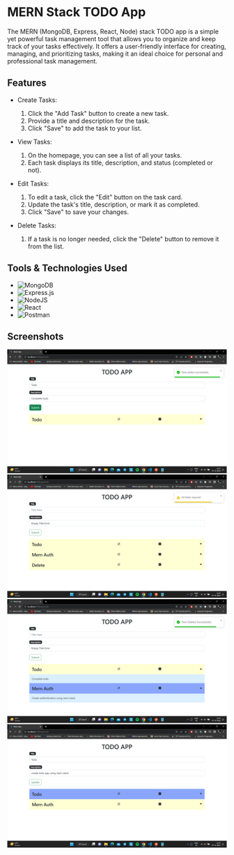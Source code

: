 # MERN Stack TODO App

The MERN (MongoDB, Express, React, Node) stack TODO app is a simple yet powerful task management tool that allows you to organize and keep track of your tasks effectively. It offers a user-friendly interface for creating, managing, and prioritizing tasks, making it an ideal choice for personal and professional task management.



## Features


- Create Tasks:

  1) Click the "Add Task" button to create a new task.
  2) Provide a title and description for the task.
  3) Click "Save" to add the task to your list.

- View Tasks:

  1) On the homepage, you can see a list of all your tasks.
  2) Each task displays its title, description, and status (completed or not).

- Edit Tasks:

  1) To edit a task, click the "Edit" button on the task card.
  2) Update the task's title, description, or mark it as completed.
  3) Click "Save" to save your changes.

- Delete Tasks:

  1) If a task is no longer needed, click the "Delete" button to remove it from the list.


## Tools & Technologies Used

- ![MongoDB](https://img.shields.io/badge/MongoDB-%234ea94b.svg?style=for-the-badge&logo=mongodb&logoColor=white)
- ![Express.js](https://img.shields.io/badge/express.js-%23404d59.svg?style=for-the-badge&logo=express&logoColor=%2361DAFB)
- ![NodeJS](https://img.shields.io/badge/node.js-6DA55F?style=for-the-badge&logo=node.js&logoColor=white)
- ![React](https://img.shields.io/badge/react-%2320232a.svg?style=for-the-badge&logo=react&logoColor=%2361DAFB)
- ![Postman](https://img.shields.io/badge/Postman-FF6C37?style=for-the-badge&logo=postman&logoColor=white)



## Screenshots
![img](./screenshots/img1.png)
![img](./screenshots/img2.png)
![img](./screenshots/img3.png)
![img](./screenshots/img4.png)


